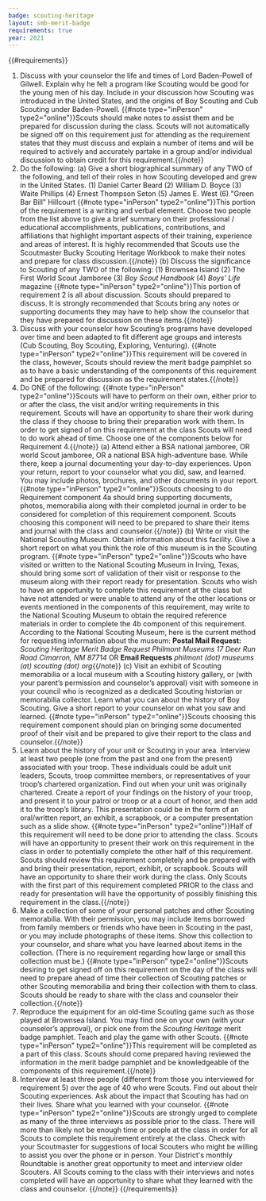 ```yaml
---
badge: scouting-heritage
layout: smb-merit-badge
requirements: true
year: 2021
---
```


{{#requirements}}
1. Discuss with your counselor the life and times of Lord Baden-Powell of Gilwell. Explain why he felt a program like Scouting would be good for the young men of his day. Include in your discussion how Scouting was introduced in the United States, and the origins of Boy Scouting and Cub Scouting under Baden-Powell.
{{#note type="inPerson" type2="online"}}Scouts should make notes to assist them and be prepared for discussion during the class. Scouts will not automatically be signed off on this requirement just for attending as the requirement states that they must discuss and explain a number of items and will be required to actively and accurately partake in a group and/or individual discussion to obtain credit for this requirement.{{/note}}
2. Do the following:
    (a) Give a short biographical summary of any TWO of the following, and tell of their roles in how Scouting developed and grew in the United States.
        (1) Daniel Carter Beard
        (2) William D. Boyce
        (3) Waite Phillips
        (4) Ernest Thompson Seton
        (5) James E. West
        (6) "Green Bar Bill" Hillcourt
    {{#note type="inPerson" type2="online"}}This portion of the requirement is a writing and verbal element. Choose two people from the list above to give a brief summary on their professional / educational accomplishments, publications, contributions, and affiliations that highlight important aspects of their training, experience and areas of interest. It is highly recommended that Scouts use the Scoutmaster Bucky Scouting Heritage Workbook to make their notes and prepare for class discussion.{{/note}}
    (b) Discuss the significance to Scouting of any TWO of the following:
        (1) Brownsea Island
        (2) The First World Scout Jamboree
        (3) *Boy Scout Handbook*
        (4) *Boys’ Life* magazine
    {{#note type="inPerson" type2="online"}}This portion of requirement 2 is all about discussion. Scouts should prepared to discuss. It is strongly recommended that Scouts bring any notes or supporting documents they may have to help show the counselor that they have prepared for discussion on these items.{{/note}}
3. Discuss with your counselor how Scouting’s programs have developed over time and been adapted to fit different age groups and interests (Cub Scouting, Boy Scouting, Exploring, Venturing).
{{#note type="inPerson" type2="online"}}This requirement will be covered in the class, however, Scouts should review the merit badge pamphlet so as to have a basic understanding of the components of this requirement and be prepared for discussion as the requirement states.{{/note}}
4. Do ONE of the following:
{{#note type="inPerson" type2="online"}}Scouts will have to perform on their own, either prior to or after the class, the visit and/or writing requirements in this requirement. Scouts will have an opportunity to share their work during the class if they choose to bring their preparation work with them. In order to get signed of on this requirement at the class Scouts will need to do work ahead of time. Choose one of the components below for Requirement 4.{{/note}}
    (a) Attend either a BSA national jamboree, OR world Scout jamboree, OR a national BSA high-adventure base. While there, keep a journal documenting your day-to-day experiences. Upon your return, report to your counselor what you did, saw, and learned. You may include photos, brochures, and other documents in your report.
    {{#note type="inPerson" type2="online"}}Scouts choosing to do Requirement component 4a should bring supporting documents, photos, memorabilia along with their completed journal in order to be considered for completion of this requirement component. Scouts choosing this component will need to be prepared to share their items and journal with the class and counselor.{{/note}}
    (b) Write or visit the National Scouting Museum. Obtain information about this facility. Give a short report on what you think the role of this museum is in the Scouting program.
    {{#note type="inPerson" type2="online"}}Scouts who have visited or written to the National Scouting Museum in Irving, Texas, should bring some sort of validation of their visit or response to the museum along with their report ready for presentation.
    Scouts who wish to have an opportunity to complete this requirement at the class but have not attended or were unable to attend any of the other locations or events mentioned in the components of this requirement, may write to the National Scouting Museum to obtain the required reference materials in order to complete the 4b component of this requirement. According to the National Scouting Museum, here is the current method for requesting information about the museum:
            **Postal Mail Request:**
            *Scouting Heritage Merit Badge Request*
            *Philmont Museums*
            *17 Deer Run Road*
            *Cimarron, NM 87714*
            OR
            **Email Requests**
            *philmont (dot) museums (at) scouting (dot) org*{{/note}}
    (c) Visit an exhibit of Scouting memorabilia or a local museum with a Scouting history gallery, or (with your parent’s permission and counselor’s approval) visit with someone in your council who is recognized as a dedicated Scouting historian or memorabilia collector. Learn what you can about the history of Boy Scouting. Give a short report to your counselor on what you saw and learned.
    {{#note type="inPerson" type2="online"}}Scouts choosing this requirement component should plan on bringing some documented proof of their visit and be prepared to give their report to the class and counselor.{{/note}}
5. Learn about the history of your unit or Scouting in your area. Interview at least two people (one from the past and one from the present) associated with your troop. These individuals could be adult unit leaders, Scouts, troop committee members, or representatives of your troop’s chartered organization. Find out when your unit was originally chartered. Create a report of your findings on the history of your troop, and present it to your patrol or troop or at a court of honor, and then add it to the troop’s library. This presentation could be in the form of an oral/written report, an exhibit, a scrapbook, or a computer presentation such as a slide show.
{{#note type="inPerson" type2="online"}}Half of this requirement will need to be done prior to attending the class. Scouts will have an opportunity to present their work on this requirement in the class in order to potentially complete the other half of this requirement. Scouts should review this requirement completely and be prepared with and bring their presentation, report, exhibit, or scrapbook. Scouts will have an opportunity to share their work during the class. Only Scouts with the first part of this requirement completed PRIOR to the class and ready for presentation will have the opportunity of possibly finishing this requirement in the class.{{/note}}
6. Make a collection of some of your personal patches and other Scouting memorabilia. With their permission, you may include items borrowed from family members or friends who have been in Scouting in the past, or you may include photographs of these items. Show this collection to your counselor, and share what you have learned about items in the collection. (There is no requirement regarding how large or small this collection must be.)
{{#note type="inPerson" type2="online"}}Scouts desiring to get signed off on this requirement on the day of the class will need to prepare ahead of time their collection of Scouting patches or other Scouting memorabilia and bring their collection with them to class. Scouts should be ready to share with the class and counselor their collection.{{/note}}
7. Reproduce the equipment for an old-time Scouting game such as those played at Brownsea Island. You may find one on your own (with your counselor’s approval), or pick one from the *Scouting Heritage* merit badge pamphlet. Teach and play the game with other Scouts.
{{#note type="inPerson" type2="online"}}This requirement will be completed as a part of this class. Scouts should come prepared having reviewed the information in the merit badge pamphlet and be knowledgeable of the components of this requirement.{{/note}}
8. Interview at least three people (different from those you interviewed for requirement 5) over the age of 40 who were Scouts. Find out about their Scouting experiences. Ask about the impact that Scouting has had on their lives. Share what you learned with your counselor.
{{#note type="inPerson" type2="online"}}Scouts are strongly urged to complete as many of the three interviews as possible prior to the class. There will more than likely not be enough time or people at the class in order for all Scouts to complete this requirement entirely at the class. Check with your Scoutmaster for suggestions of local Scouters who might be willing to assist you over the phone or in person. Your District's monthly Roundtable is another great opportunity to meet and interview older Scouters.
All Scouts coming to the class with their interviews and notes completed will have an opportunity to share what they learned with the class and counselor.
{{/note}}
{{/requirements}}
